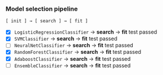 ### Model selection pipeline

```
[ init ] → [ search ] → [ fit ]
```


- [x] `LogisticRegressionClassifier` -> **search** -> **fit** test passed
- [x] `SVMClassifier` -> **search** -> **fit** test passed
- [ ] `NeuralNetClassifier` -> **search** -> **fit** test passed
- [x] `RandomForestClassifier` -> **search** -> **fit** test passed
- [x] `AdaboostClassifier` -> **search** -> **fit** test passed
- [ ] `EnsembleClassifier` -> **search** -> **fit** test passed